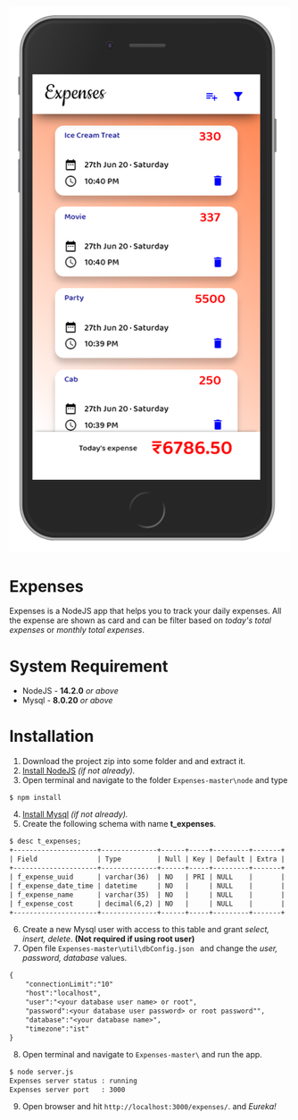 <p  align="center"><img  src="https://raw.githubusercontent.com/Kousik-Ghosh/Expenses/master/public/images/AppScreenShot-phone.PNG"  alt="Expenses logo"></p>

# Expenses
Expenses is a NodeJS app that helps you to track your daily expenses. All the expense are shown as card and can be filter based on *today's total expenses* or *monthly total expenses*. 

# System Requirement
-	NodeJS - **14.2.0** *or above*
-	Mysql - **8.0.20** *or above*

# Installation
1.	Download the project zip into some folder and and extract it.
2.	[Install NodeJS](https://nodejs.org/en/download/ "NodeJS Homepage") *(if not already).* 
3.	Open terminal and navigate to the folder ``Expenses-master\node`` and type
```
$ npm install
```
4. [Install Mysql](https://dev.mysql.com/downloads/mysql/ "MySql Community") *(if not already).*
5. Create the following schema with name **t_expenses**.
```
$ desc t_expenses;
+---------------------+--------------+------+-----+---------+-------+
| Field               | Type         | Null | Key | Default | Extra |
+---------------------+--------------+------+-----+---------+-------+
| f_expense_uuid      | varchar(36)  | NO   | PRI | NULL    |       |
| f_expense_date_time | datetime     | NO   |     | NULL    |       |
| f_expense_name      | varchar(35)  | NO   |     | NULL    |       |
| f_expense_cost      | decimal(6,2) | NO   |     | NULL    |       |
+---------------------+--------------+------+-----+---------+-------+
```
6.	Create a new Mysql user with access to this table and grant *select, insert, delete*. **(Not required if using root user)**
7.	Open file   ``Expenses-master\util\dbConfig.json `` and change the *user, password, database* values.
```
{
	"connectionLimit":"10"
	"host":"localhost",
	"user":"<your database user name> or root",
	"password":<your database user password> or root password"",
	"database":"<your database name>",
	"timezone":"ist"
}
```
8.	Open terminal and navigate to ``Expenses-master\`` and run the app.
```
$ node server.js
Expenses server status : running
Expenses server port   : 3000
```
9.	Open browser and hit ``http://localhost:3000/expenses/``.  and *Eureka!*